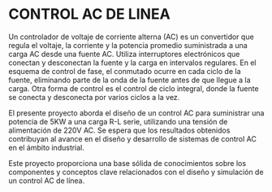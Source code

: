 # CONTROL AC DE LINEA

Un controlador de voltaje de corriente alterna (AC) es un convertidor que regula el voltaje, la corriente y la potencia promedio suministrada a una carga AC desde una fuente AC. Utiliza interruptores electrónicos que conectan y desconectan la fuente y la carga en intervalos regulares. En el esquema de control de fase, el conmutado ocurre en cada ciclo de la fuente, eliminando parte de la onda de la fuente antes de que llegue a la carga. Otra forma de control es el control de ciclo integral, donde la fuente se conecta y desconecta por varios ciclos a la vez.

El presente proyecto aborda el diseño de un control AC para suministrar una potencia de 5KW a una carga R-L serie, utilizando una tensión de alimentación de 220V AC. Se espera que los resultados obtenidos contribuyan al avance en el diseño y desarrollo de sistemas de control AC en el ámbito industrial.

Este proyecto proporciona una base sólida de conocimientos sobre los componentes y conceptos clave relacionados con el diseño y simulación de un control AC de línea.
 

